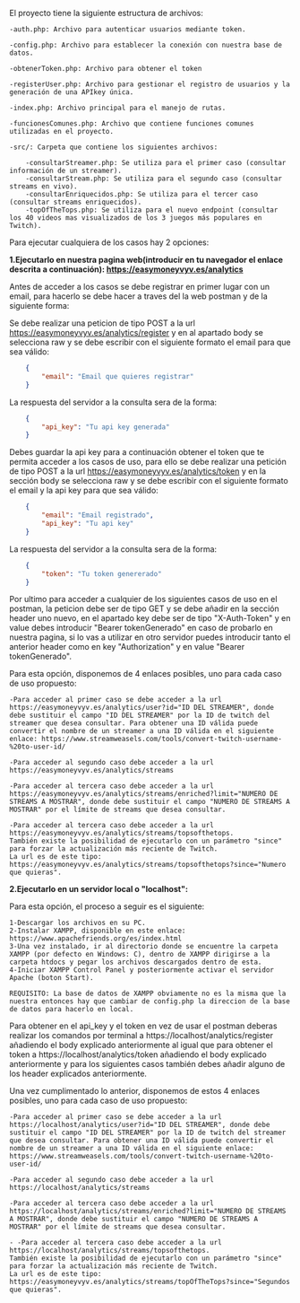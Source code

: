 El proyecto tiene la siguiente estructura de archivos:

    -auth.php: Archivo para autenticar usuarios mediante token.
    
    -config.php: Archivo para establecer la conexión con nuestra base de datos.

    -obtenerToken.php: Archivo para obtener el token

    -registerUser.php: Archivo para gestionar el registro de usuarios y la generación de una APIkey única.

    -index.php: Archivo principal para el manejo de rutas.

    -funcionesComunes.php: Archivo que contiene funciones comunes utilizadas en el proyecto.

    -src/: Carpeta que contiene los siguientes archivos:

        -consultarStreamer.php: Se utiliza para el primer caso (consultar información de un streamer).
        -consultarStream.php: Se utiliza para el segundo caso (consultar streams en vivo).
        -consultarEnriquecidos.php: Se utiliza para el tercer caso (consultar streams enriquecidos).
        -topOfTheTops.php: Se utiliza para el nuevo endpoint (consultar los 40 videos mas visualizados de los 3 juegos más populares en Twitch).


Para ejecutar cualquiera de los casos hay 2 opciones:

**1.Ejecutarlo en nuestra pagina web(introducir en tu navegador el enlace descrita a continuación): https://easymoneyvyv.es/analytics**

Antes de acceder a los casos se debe registrar en primer lugar con un email, para hacerlo se debe hacer a traves del la web postman y de la siguiente forma:

Se debe realizar una peticion de tipo POST a la url https://easymoneyvyv.es/analytics/register y en al apartado body se selecciona raw y se debe escribir con el siguiente formato el email para que sea válido:
```json
    {
        "email": "Email que quieres registrar"
    }
```
La respuesta del servidor a la consulta sera de la forma:
```json
    {
        "api_key": "Tu api key generada"
    }
```
Debes guardar la api key para a continuación obtener el token que te permita acceder a los casos de uso, para ello se debe realizar una petición de tipo POST a la url https://easymoneyvyv.es/analytics/token y en la sección body se selecciona raw y se debe escribir con el siguiente formato el email y la api key para que sea válido:
```json
    {
        "email": "Email registrado",
        "api_key": "Tu api key"
    }
```
La respuesta del servidor a la consulta sera de la forma:
```json
    {
        "token": "Tu token genererado"
    }
```
Por ultimo para acceder a cualquier de los siguientes casos de uso en el postman, la peticion debe ser de tipo GET y se debe añadir en la sección header uno nuevo, en el apartado key debe ser de tipo "X-Auth-Token" y en value debes introducir "Bearer tokenGenerado" en caso de probarlo en nuestra pagina, si lo vas a utilizar en otro servidor puedes introducir tanto el anterior header como
en key "Authorization" y en value "Bearer tokenGenerado".


Para esta opción, disponemos de 4 enlaces posibles, uno para cada caso de uso propuesto:

    -Para acceder al primer caso se debe acceder a la url https://easymoneyvyv.es/analytics/user?id="ID DEL STREAMER", donde debe sustituir el campo "ID DEL STREAMER" por la ID de twitch del streamer que desea consultar. Para obtener una ID válida puede convertir el nombre de un streamer a una ID válida en el siguiente enlace: https://www.streamweasels.com/tools/convert-twitch-username-%20to-user-id/

    -Para acceder al segundo caso debe acceder a la url https://easymoneyvyv.es/analytics/streams

    -Para acceder al tercera caso debe acceder a la url https://easymoneyvyv.es/analytics/streams/enriched?limit="NUMERO DE STREAMS A MOSTRAR", donde debe sustituir el campo "NUMERO DE STREAMS A MOSTRAR" por el límite de streams que desea consultar.

    -Para acceder al tercera caso debe acceder a la url https://easymoneyvyv.es/analytics/streams/topsofthetops. 
    También existe la posibilidad de ejecutarlo con un parámetro "since" para forzar la actualización más reciente de Twitch.
    La url es de este tipo: https://easymoneyvyv.es/analytics/streams/topsofthetops?since="Numero que quieras".

**2.Ejecutarlo en un servidor local o "localhost":**

Para esta opción, el proceso a seguir es el siguiente:

    1-Descargar los archivos en su PC.
    2-Instalar XAMPP, disponible en este enlace: https://www.apachefriends.org/es/index.html
    3-Una vez instalado, ir al directorio donde se encuentre la carpeta XAMPP (por defecto en Windows: C), dentro de XAMPP dirigirse a la carpeta htdocs y pegar los archivos descargados dentro de esta.
    4-Iniciar XAMPP Control Panel y posteriormente activar el servidor Apache (boton Start).
    
    REQUISITO: La base de datos de XAMPP obviamente no es la misma que la nuestra entonces hay que cambiar de config.php la direccion de la base de datos para hacerlo en local.

Para obtener en el api_key y el token en vez de usar el postman deberas realizar los comandos por terminal a https://localhost/analytics/register añadiendo el body explicado anteriormente
al igual que para obtener el token a https://localhost/analytics/token añadiendo el body explicado anteriormente y para los siguientes casos también debes añadir alguno de los header explicados anteriormente.

Una vez cumplimentado lo anterior, disponemos de estos 4 enlaces posibles, uno para cada caso de uso propuesto:

    -Para acceder al primer caso se debe acceder a la url https://localhost/analytics/user?id="ID DEL STREAMER", donde debe sustituir el campo "ID DEL STREAMER" por la ID de twitch del streamer que desea consultar. Para obtener una ID válida puede convertir el nombre de un streamer a una ID válida en el siguiente enlace: https://www.streamweasels.com/tools/convert-twitch-username-%20to-user-id/

    -Para acceder al segundo caso debe acceder a la url https://localhost/analytics/streams

    -Para acceder al tercera caso debe acceder a la url https://localhost/analytics/streams/enriched?limit="NUMERO DE STREAMS A MOSTRAR", donde debe sustituir el campo "NUMERO DE STREAMS A MOSTRAR" por el límite de streams que desea consultar.

    - -Para acceder al tercera caso debe acceder a la url https://localhost/analytics/streams/topsofthetops. 
    También existe la posibilidad de ejecutarlo con un parámetro "since" para forzar la actualización más reciente de Twitch.
    La url es de este tipo: https://easymoneyvyv.es/analytics/streams/topOfTheTops?since="Segundos que quieras".
